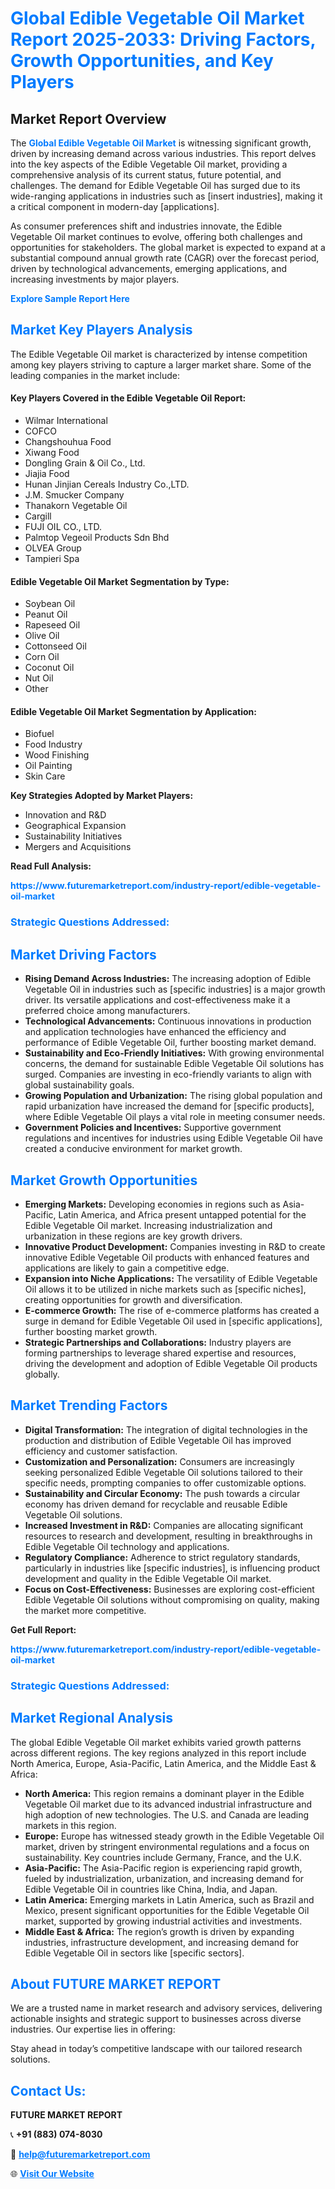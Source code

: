 <h1 style="color: #007BFF;">Global Edible Vegetable Oil Market Report 2025-2033: Driving Factors, Growth Opportunities, and Key Players</h1>

<section id="overview">
<h2>Market Report Overview</h2>
<p>The <a href="https://www.futuremarketreport.com/industry-report/edible-vegetable-oil-market" style="color: #007BFF; text-decoration: none;"><strong>Global Edible Vegetable Oil Market</strong></a> is witnessing significant growth, driven by increasing demand across various industries. This report delves into the key aspects of the Edible Vegetable Oil market, providing a comprehensive analysis of its current status, future potential, and challenges. The demand for Edible Vegetable Oil has surged due to its wide-ranging applications in industries such as [insert industries], making it a critical component in modern-day [applications].</p>
<p>As consumer preferences shift and industries innovate, the Edible Vegetable Oil market continues to evolve, offering both challenges and opportunities for stakeholders. The global market is expected to expand at a substantial compound annual growth rate (CAGR) over the forecast period, driven by technological advancements, emerging applications, and increasing investments by major players.</p>
</section>

<section id="overview">
<p><a href="https://www.futuremarketreport.com/request-sample/reportId=58336" style="color: #007BFF; text-decoration: none;"><strong>Explore Sample Report Here</strong></a></p>
</section>

<section id="key-players">
<h2 style="color: #007BFF;">Market Key Players Analysis</h2>
<p>The Edible Vegetable Oil market is characterized by intense competition among key players striving to capture a larger market share. Some of the leading companies in the market include:</p>
<h4>Key Players Covered in the Edible Vegetable Oil Report:</h4>
<ul><li>Wilmar International</li><li>COFCO</li><li>Changshouhua Food</li><li>Xiwang Food</li><li>Dongling Grain &amp; Oil Co., Ltd.</li><li>Jiajia Food</li><li>Hunan Jinjian Cereals Industry Co.,LTD.</li><li>J.M. Smucker Company</li><li>Thanakorn Vegetable Oil</li><li>Cargill</li><li>FUJI OIL CO., LTD.</li><li>Palmtop Vegeoil Products Sdn Bhd</li><li>OLVEA Group</li><li>Tampieri Spa</li></ul>
<h4>Edible Vegetable Oil Market Segmentation by Type:</h4>
<ul><li>Soybean Oil</li><li>Peanut Oil</li><li>Rapeseed Oil</li><li>Olive Oil</li><li>Cottonseed Oil</li><li>Corn Oil</li><li>Coconut Oil</li><li>Nut Oil</li><li>Other</li></ul>

<h4>Edible Vegetable Oil Market Segmentation by Application:</h4>
<ul><li>Biofuel</li><li>Food Industry</li><li>Wood Finishing</li><li>Oil Painting</li><li>Skin Care</li></ul>
<p><strong>Key Strategies Adopted by Market Players:</strong></p>
<ul>
<li>Innovation and R&D</li>
<li>Geographical Expansion</li>
<li>Sustainability Initiatives</li>
<li>Mergers and Acquisitions</li>
</ul>
</section>

<section>
<p><strong>Read Full Analysis: </strong></p><a href="https://www.futuremarketreport.com/industry-report/edible-vegetable-oil-market" style="color: #007BFF; text-decoration: none;"><strong>https://www.futuremarketreport.com/industry-report/edible-vegetable-oil-market</strong></a>
<h3 style="color: #007BFF;">Strategic Questions Addressed:</h3>
</section>

<section id="driving-factors">
<h2 style="color: #007BFF;">Market Driving Factors</h2>
<ul>
<li><strong>Rising Demand Across Industries:</strong> The increasing adoption of Edible Vegetable Oil in industries such as [specific industries] is a major growth driver. Its versatile applications and cost-effectiveness make it a preferred choice among manufacturers.</li>
<li><strong>Technological Advancements:</strong> Continuous innovations in production and application technologies have enhanced the efficiency and performance of Edible Vegetable Oil, further boosting market demand.</li>
<li><strong>Sustainability and Eco-Friendly Initiatives:</strong> With growing environmental concerns, the demand for sustainable Edible Vegetable Oil solutions has surged. Companies are investing in eco-friendly variants to align with global sustainability goals.</li>
<li><strong>Growing Population and Urbanization:</strong> The rising global population and rapid urbanization have increased the demand for [specific products], where Edible Vegetable Oil plays a vital role in meeting consumer needs.</li>
<li><strong>Government Policies and Incentives:</strong> Supportive government regulations and incentives for industries using Edible Vegetable Oil have created a conducive environment for market growth.</li>
</ul>
</section>

<section id="growth-opportunities">
<h2 style="color: #007BFF;">Market Growth Opportunities</h2>
<ul>
<li><strong>Emerging Markets:</strong> Developing economies in regions such as Asia-Pacific, Latin America, and Africa present untapped potential for the Edible Vegetable Oil market. Increasing industrialization and urbanization in these regions are key growth drivers.</li>
<li><strong>Innovative Product Development:</strong> Companies investing in R&D to create innovative Edible Vegetable Oil products with enhanced features and applications are likely to gain a competitive edge.</li>
<li><strong>Expansion into Niche Applications:</strong> The versatility of Edible Vegetable Oil allows it to be utilized in niche markets such as [specific niches], creating opportunities for growth and diversification.</li>
<li><strong>E-commerce Growth:</strong> The rise of e-commerce platforms has created a surge in demand for Edible Vegetable Oil used in [specific applications], further boosting market growth.</li>
<li><strong>Strategic Partnerships and Collaborations:</strong> Industry players are forming partnerships to leverage shared expertise and resources, driving the development and adoption of Edible Vegetable Oil products globally.</li>
</ul>
</section>

<section id="trending-factors">
<h2 style="color: #007BFF;">Market Trending Factors</h2>
<ul>
<li><strong>Digital Transformation:</strong> The integration of digital technologies in the production and distribution of Edible Vegetable Oil has improved efficiency and customer satisfaction.</li>
<li><strong>Customization and Personalization:</strong> Consumers are increasingly seeking personalized Edible Vegetable Oil solutions tailored to their specific needs, prompting companies to offer customizable options.</li>
<li><strong>Sustainability and Circular Economy:</strong> The push towards a circular economy has driven demand for recyclable and reusable Edible Vegetable Oil solutions.</li>
<li><strong>Increased Investment in R&D:</strong> Companies are allocating significant resources to research and development, resulting in breakthroughs in Edible Vegetable Oil technology and applications.</li>
<li><strong>Regulatory Compliance:</strong> Adherence to strict regulatory standards, particularly in industries like [specific industries], is influencing product development and quality in the Edible Vegetable Oil market.</li>
<li><strong>Focus on Cost-Effectiveness:</strong> Businesses are exploring cost-efficient Edible Vegetable Oil solutions without compromising on quality, making the market more competitive.</li>
</ul>
</section>

<section>
<p><strong>Get Full Report: </strong></p><a href="https://www.futuremarketreport.com/industry-report/edible-vegetable-oil-market" style="color: #007BFF; text-decoration: none;"><strong>https://www.futuremarketreport.com/industry-report/edible-vegetable-oil-market</strong></a>
<h3 style="color: #007BFF;">Strategic Questions Addressed:</h3>
</section>


<section id="regional-analysis">
<h2 style="color: #007BFF;">Market Regional Analysis</h2>
<p>The global Edible Vegetable Oil market exhibits varied growth patterns across different regions. The key regions analyzed in this report include North America, Europe, Asia-Pacific, Latin America, and the Middle East & Africa:</p>
<ul>
<li><strong>North America:</strong> This region remains a dominant player in the Edible Vegetable Oil market due to its advanced industrial infrastructure and high adoption of new technologies. The U.S. and Canada are leading markets in this region.</li>
<li><strong>Europe:</strong> Europe has witnessed steady growth in the Edible Vegetable Oil market, driven by stringent environmental regulations and a focus on sustainability. Key countries include Germany, France, and the U.K.</li>
<li><strong>Asia-Pacific:</strong> The Asia-Pacific region is experiencing rapid growth, fueled by industrialization, urbanization, and increasing demand for Edible Vegetable Oil in countries like China, India, and Japan.</li>
<li><strong>Latin America:</strong> Emerging markets in Latin America, such as Brazil and Mexico, present significant opportunities for the Edible Vegetable Oil market, supported by growing industrial activities and investments.</li>
<li><strong>Middle East & Africa:</strong> The region’s growth is driven by expanding industries, infrastructure development, and increasing demand for Edible Vegetable Oil in sectors like [specific sectors].</li>
</ul>
</section>

<footer>
<h2 style="color: #007BFF;">About FUTURE MARKET REPORT</h2>
<p>We are a trusted name in market research and advisory services, delivering actionable insights and strategic support to businesses across diverse industries. Our expertise lies in offering:</p>

<p>Stay ahead in today’s competitive landscape with our tailored research solutions.</p>

<h2 style="color: #007BFF;">Contact Us:</h2>
<p><strong>FUTURE MARKET REPORT</strong></p>
<p>📞 <strong>+91 (883) 074-8030</strong></p>
<p>📧 <strong><a href="mailto:help@futuremarketreport.com" style="color: #007BFF;">help@futuremarketreport.com</a></strong></p>
<p>🌐 <strong><a href="https://www.futuremarketreport.com/" style="color: #007BFF;">Visit Our Website</a></strong></p>
</footer>